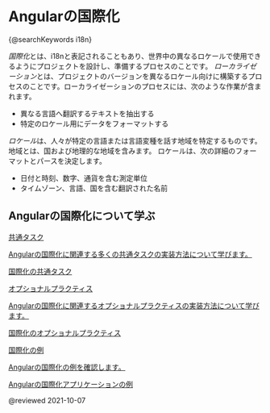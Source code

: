 # Angularの国際化

{@searchKeywords i18n}

*国際化*とは、i18nと表記されることもあり、世界中の異なるロケールで使用できるようにプロジェクトを設計し、準備するプロセスのことです。
*ローカライゼーション*とは、プロジェクトのバージョンを異なるロケール向けに構築するプロセスのことです。ローカライゼーションのプロセスには、次のような作業が含まれます。

*   異なる言語へ翻訳するテキストを抽出する
*   特定のロケール用にデータをフォーマットする

*ロケール*は、人々が特定の言語または言語変種を話す地域を特定するものです。地域とは、国および地理的な地域を含みます。
ロケールは、次の詳細のフォーマットとパースを決定します。

*   日付と時刻、数字、通貨を含む測定単位
*   タイムゾーン、言語、国を含む翻訳された名前

## Angularの国際化について学ぶ

<div class="card-container">
    <a href="guide/i18n-common-overview" class="docs-card" title="Common internationalization tasks">
        <section>共通タスク</section>
        <p>Angularの国際化に関連する多くの共通タスクの実装方法について学びます。</p>
        <p class="card-footer">国際化の共通タスク</p>
    </a>
    <a href="guide/i18n-optional-overview" class="docs-card" title="Optional internationalization tasks">
        <section>オプショナルプラクティス</section>
        <p>Angularの国際化に関連するオプショナルプラクティスの実装方法について学びます。</p>
        <p class="card-footer">国際化のオプショナルプラクティス</p>
    </a>
    <a href="guide/i18n-example" class="docs-card" title="Internationalization example">
        <section>国際化の例</section>
        <p>Angularの国際化の例を確認します。</p>
        <p class="card-footer">Angularの国際化アプリケーションの例</p>
    </a>
</div>

<!-- links -->

<!-- external links -->

<!-- end links -->

@reviewed 2021-10-07
